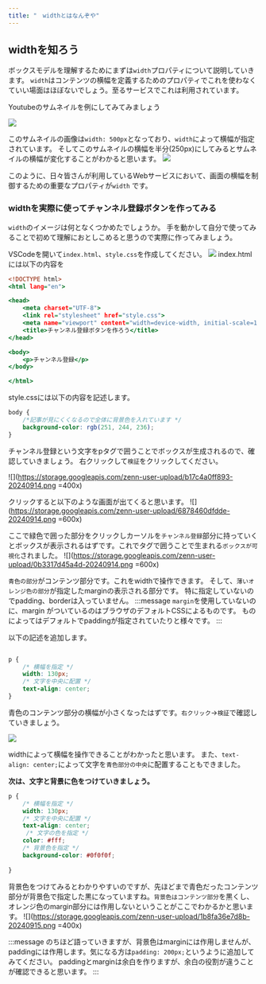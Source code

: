 ```yaml
---
title: "　widthとはなんぞや"
---
```



## widthを知ろう

ボックスモデルを理解するためにまずは`width`プロパティについて説明していきます。
`width`はコンテンツの横幅を定義するためのプロパティでこれを使わなくていい場面はほぼないでしょう。至るサービスでこれは利用されています。

Youtubeのサムネイルを例にしてみてみましょう

![](https://storage.googleapis.com/zenn-user-upload/531a93da0716-20240913.png)

このサムネイルの画像は`width: 500px`となっており、`width`によって横幅が指定されています。
そしてこのサムネイルの横幅を半分(250px)にしてみるとサムネイルの横幅が変化することがわかると思います。
![](https://storage.googleapis.com/zenn-user-upload/78f028b5ca9b-20240913.png)

このように、日々皆さんが利用しているWebサービスにおいて、画面の横幅を制御するための重要なプロパティが`width` です。

### widthを実際に使ってチャンネル登録ボタンを作ってみる

`width`のイメージは何となくつかめたでしょうか。
手を動かして自分で使ってみることで初めて理解におとしこめると思うので実際に作ってみましょう。

VSCodeを開いて`index.html`、`style.css`を作成してください。
![](https://storage.googleapis.com/zenn-user-upload/b063a5516970-20241001.png)
index.htmlには以下の内容を

```html:index.html
<!DOCTYPE html>
<html lang="en">

<head>
    <meta charset="UTF-8">
    <link rel="stylesheet" href="style.css">
    <meta name="viewport" content="width=device-width, initial-scale=1.0">
    <title>チャンネル登録ボタンを作ろう</title>
</head>

<body>
    <p>チャンネル登録</p>
</body>

</html>
```

style.cssには以下の内容を記述します。

```css:style.css
body {
    /*記事が見にくくなるので全体に背景色を入れています */
    background-color: rgb(251, 244, 236);
}
```

チャンネル登録という文字をpタグで囲うことでボックスが生成されるので、確認していきましょう。
右クリックして`検証`をクリックしてください。

![](<https://storage.googleapis.com/zenn-user-upload/b17c4a0ff893-20240914.png> =400x)

クリックすると以下のような画面が出てくると思います。
![](<https://storage.googleapis.com/zenn-user-upload/6878460dfdde-20240914.png> =600x)

ここで緑色で囲った部分をクリックしカーソルを`チャンネル登録`部分に持っていくとボックスが表示されるはずです。これでタグで囲うことで生まれる`ボックスが可視化`されました。
![](<https://storage.googleapis.com/zenn-user-upload/0b3317d45a4d-20240914.png> =600x)

`青色の部分`がコンテンツ部分です。これをwidthで操作できます。
そして、`薄いオレンジ色の部分`が指定したmarginの表示される部分です。
特に指定していないのでpadding、borderは入っていません。
:::message
`margin`を使用していないのに、margin がついているのはブラウザのデフォルトCSSによるものです。
ものによってはデフォルトでpaddingが指定されていたりと様々です。
:::

以下の記述を追加します。

```css:style.css

p {
    /* 横幅を指定 */
    width: 130px;
    /* 文字を中央に配置 */
    text-align: center;
}

```

青色のコンテンツ部分の横幅が小さくなったはずです。`右クリック`→`検証`で確認していきましょう。

![](https://storage.googleapis.com/zenn-user-upload/4112735542b1-20240915.png)

widthによって横幅を操作できることがわかったと思います。
また、`text-align: center;`によって文字を`青色部分の中央`に配置することもできました。

**次は、文字と背景に色をつけていきましょう。**

```css:style.css
p {
    /* 横幅を指定 */
    width: 130px;
    /* 文字を中央に配置 */
    text-align: center;
     /* 文字の色を指定 */
    color: #fff;
    /* 背景色を指定 */
    background-color: #0f0f0f;
    
}
```

背景色をつけてみるとわかりやすいのですが、先ほどまで青色だったコンテンツ部分が背景色で指定した黒になっていますね。`背景色はコンテンツ部分`を黒くし、オレンジ色のmargin部分には作用しないということがここでわかるかと思います。
![](<https://storage.googleapis.com/zenn-user-upload/1b8fa36e7d8b-20240915.png> =400x)

:::message
のちほど語っていきますが、背景色はmarginには作用しませんが、paddingには作用します。気になる方は`padding: 200px;`というように追加してみてください。
paddingとmarginは余白を作りますが、余白の役割が違うことが確認できると思います。
:::
